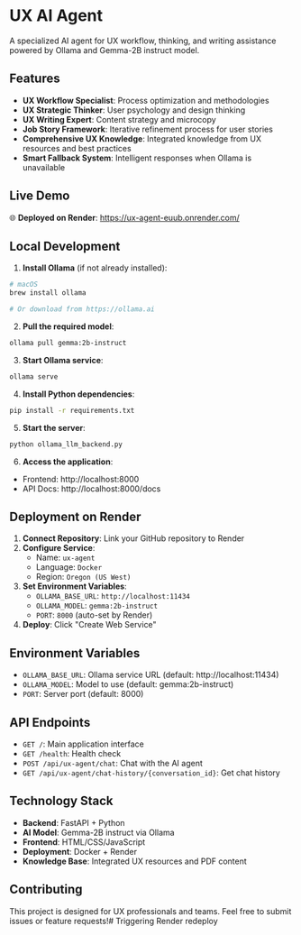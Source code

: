 # UX AI Agent

A specialized AI agent for UX workflow, thinking, and writing assistance powered by Ollama and Gemma-2B instruct model.

## Features

- **UX Workflow Specialist**: Process optimization and methodologies
- **UX Strategic Thinker**: User psychology and design thinking  
- **UX Writing Expert**: Content strategy and microcopy
- **Job Story Framework**: Iterative refinement process for user stories
- **Comprehensive UX Knowledge**: Integrated knowledge from UX resources and best practices
- **Smart Fallback System**: Intelligent responses when Ollama is unavailable

## Live Demo

🌐 **Deployed on Render**: https://ux-agent-euub.onrender.com/

## Local Development

1. **Install Ollama** (if not already installed):
```bash
# macOS
brew install ollama

# Or download from https://ollama.ai
```

2. **Pull the required model**:
```bash
ollama pull gemma:2b-instruct
```

3. **Start Ollama service**:
```bash
ollama serve
```

4. **Install Python dependencies**:
```bash
pip install -r requirements.txt
```

5. **Start the server**:
```bash
python ollama_llm_backend.py
```

6. **Access the application**:
- Frontend: http://localhost:8000
- API Docs: http://localhost:8000/docs

## Deployment on Render

1. **Connect Repository**: Link your GitHub repository to Render
2. **Configure Service**:
   - Name: `ux-agent`
   - Language: `Docker`
   - Region: `Oregon (US West)`
3. **Set Environment Variables**:
   - `OLLAMA_BASE_URL`: `http://localhost:11434`
   - `OLLAMA_MODEL`: `gemma:2b-instruct`
   - `PORT`: `8000` (auto-set by Render)
4. **Deploy**: Click "Create Web Service"

## Environment Variables

- `OLLAMA_BASE_URL`: Ollama service URL (default: http://localhost:11434)
- `OLLAMA_MODEL`: Model to use (default: gemma:2b-instruct)
- `PORT`: Server port (default: 8000)

## API Endpoints

- `GET /`: Main application interface
- `GET /health`: Health check
- `POST /api/ux-agent/chat`: Chat with the AI agent
- `GET /api/ux-agent/chat-history/{conversation_id}`: Get chat history

## Technology Stack

- **Backend**: FastAPI + Python
- **AI Model**: Gemma-2B instruct via Ollama
- **Frontend**: HTML/CSS/JavaScript
- **Deployment**: Docker + Render
- **Knowledge Base**: Integrated UX resources and PDF content

## Contributing

This project is designed for UX professionals and teams. Feel free to submit issues or feature requests!# Triggering Render redeploy
